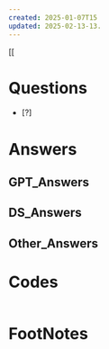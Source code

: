 ```yaml
---
created: 2025-01-07T15
updated: 2025-02-13-13.
---
```

[[

# Questions

- [?] 


# Answers

## GPT_Answers


## DS_Answers


## Other_Answers


# Codes

```python

```



# FootNotes